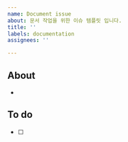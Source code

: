 ```yaml
---
name: Document issue
about: 문서 작업을 위한 이슈 템플릿 입니다.
title: ''
labels: documentation
assignees: ''

---
```


## About
<!-- 해당 이슈에서 할 작업에 대해 설명해 주세요. -->
* 

## To do
<!-- 해야 할 일을 적어 주세요. -->
- [ ] 

<!-- 그 외 필요한 Label, Assignees 추가하기! -->
